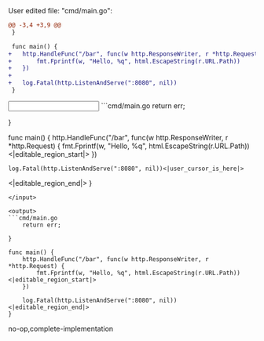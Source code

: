 <events>
User edited file: "cmd/main.go":

```diff
@@ -3,4 +3,9 @@
 }

 func main() {
+	http.HandleFunc("/bar", func(w http.ResponseWriter, r *http.Request) {
+		fmt.Fprintf(w, "Hello, %q", html.EscapeString(r.URL.Path))
+	})
+
+	log.Fatal(http.ListenAndServe(":8080", nil))
 }
```
</events>

<input>
```cmd/main.go
	return err;

}

func main() {
	http.HandleFunc("/bar", func(w http.ResponseWriter, r *http.Request) {
		fmt.Fprintf(w, "Hello, %q", html.EscapeString(r.URL.Path))
<|editable_region_start|>
	})

	log.Fatal(http.ListenAndServe(":8080", nil))<|user_cursor_is_here|>
<|editable_region_end|>
}
```
</input>

<output>
```cmd/main.go
	return err;

}

func main() {
	http.HandleFunc("/bar", func(w http.ResponseWriter, r *http.Request) {
		fmt.Fprintf(w, "Hello, %q", html.EscapeString(r.URL.Path))
<|editable_region_start|>
	})

	log.Fatal(http.ListenAndServe(":8080", nil))
<|editable_region_end|>
}
```
</output>

<labels>
no-op,complete-implementation
</labels>

